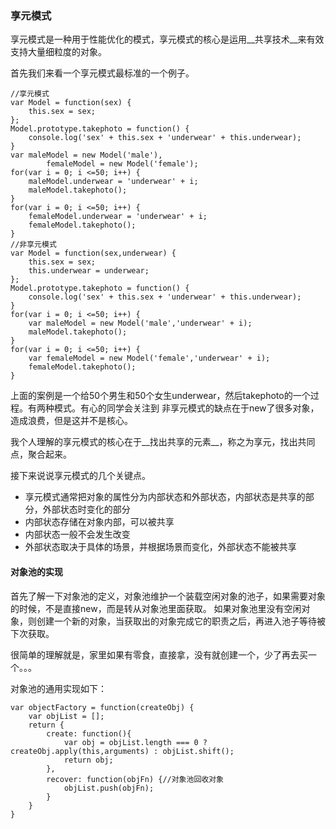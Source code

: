 ### 享元模式

享元模式是一种用于性能优化的模式，享元模式的核心是运用__共享技术__来有效支持大量细粒度的对象。

首先我们来看一个享元模式最标准的一个例子。

```
//享元模式
var Model = function(sex) {
	this.sex = sex;
};
Model.prototype.takephoto = function() {
	console.log('sex' + this.sex + 'underwear' + this.underwear);
} 
var maleModel = new Model('male'),
		femaleModel = new Model('female');
for(var i = 0; i <=50; i++) {
	maleModel.underwear = 'underwear' + i;
	maleModel.takephoto();
}		
for(var i = 0; i <=50; i++) {
	femaleModel.underwear = 'underwear' + i;
	femaleModel.takephoto();
}
//非享元模式
var Model = function(sex,underwear) {
	this.sex = sex;
	this.underwear = underwear;
};
Model.prototype.takephoto = function() {
	console.log('sex' + this.sex + 'underwear' + this.underwear);
}
for(var i = 0; i <=50; i++) {
	var maleModel = new Model('male','underwear' + i);
	maleModel.takephoto();
}
for(var i = 0; i <=50; i++) {
	var femaleModel = new Model('female','underwear' + i);
	femaleModel.takephoto();
}
```

上面的案例是一个给50个男生和50个女生underwear，然后takephoto的一个过程。有两种模式。有心的同学会关注到
非享元模式的缺点在于new了很多对象，造成浪费，但是这并不是核心。

我个人理解的享元模式的核心在于__找出共享的元素__，称之为享元，找出共同点，聚合起来。

接下来说说享元模式的几个关键点。

- 享元模式通常把对象的属性分为内部状态和外部状态，内部状态是共享的部分，外部状态时变化的部分
- 内部状态存储在对象内部，可以被共享
- 内部状态一般不会发生改变
- 外部状态取决于具体的场景，并根据场景而变化，外部状态不能被共享


#### 对象池的实现

首先了解一下对象池的定义，对象池维护一个装载空闲对象的池子，如果需要对象的时候，不是直接new，而是转从对象池里面获取。
如果对象池里没有空闲对象，则创建一个新的对象，当获取出的对象完成它的职责之后，再进入池子等待被下次获取。

很简单的理解就是，家里如果有零食，直接拿，没有就创建一个，少了再去买一个。。。

对象池的通用实现如下：

```
var objectFactory = function(createObj) {
	var objList = [];
	return {
		create: function(){
			var obj = objList.length === 0 ? createObj.apply(this,arguments) : objList.shift();
			return obj;
		},
		recover: function(objFn) {//对象池回收对象
			objList.push(objFn);	
		}
	}
}
```